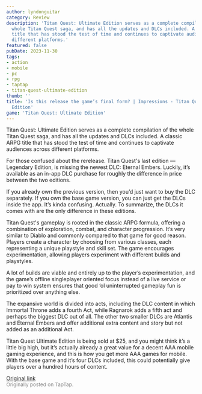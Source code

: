 ```yaml
---
author: lyndonguitar
category: Review
description: 'Titan Quest: Ultimate Edition serves as a complete compilation of the
  whole Titan Quest saga, and has all the updates and DLCs included. A classic ARPG
  title that has stood the test of time and continues to captivate audiences across
  different platforms.'
featured: false
pubDate: 2023-11-30
tags:
- action
- mobile
- pc
- rpg
- taptap
- titan-quest-ultimate-edition
thumb: ''
title: 'Is this release the game’s final form? | Impressions - Titan Quest: Ultimate
  Edition'
game: 'Titan Quest: Ultimate Edition'
---
```

Titan Quest: Ultimate Edition serves as a complete compilation of the whole Titan Quest saga, and has all the updates and DLCs included. A classic ARPG title that has stood the test of time and continues to captivate audiences across different platforms.

For those confused about the rerelease. Titan Quest's last edition — Legendary Edition, is missing the newest DLC: Eternal Embers. Luckily, it’s available as an in-app DLC purchase for roughly the difference in price between the two editions.

If you already own the previous version, then you’d just want to buy the DLC separately. If you own the base game version, you can just get the DLCs inside the app. It’s kinda confusing. Actually. To summarize, the DLCs it comes with are the only difference in these editions.

Titan Quest's gameplay is rooted in the classic ARPG formula, offering a combination of exploration, combat, and character progression. It’s very similar to Diablo and commonly compared to that game for good reason. Players create a character by choosing from various classes, each representing a unique playstyle and skill set. The game encourages experimentation, allowing players experiment with different builds and playstyles.

A lot of builds are viable and entirely up to the player’s experimentation, and the game’s offline singleplayer oriented focus instead of a live service or pay to win system ensures that good ‘ol uninterrupted gameplay fun is prioritized over anything else.

The expansive world is divided into acts, including the DLC content in which Immortal Throne adds a fourth Act, while Ragnarok adds a fifth act and perhaps the biggest DLC out of all. The other two smaller DLCs are Atlantis and Eternal Embers and offer additional extra content and story but not added as an additional Act.

Titan Quest Ultimate Edition is being sold at $25, and you might think it’s a little big high, but it’s actually already a great value for a decent AAA mobile gaming experience, and this is how you get more AAA games for mobile. With the base game and it’s four DLCs included, this could potentially give players over a hundred hours of content.

[Original link](https://www.taptap.io/post/6611642)<br><span style="font-size: 0.95em; color: #888;">Originally posted on TapTap.</span>